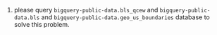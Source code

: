 1. please query `bigquery-public-data.bls_qcew` and `bigquery-public-data.bls` and `bigquery-public-data.geo_us_boundaries` database to solve this problem.